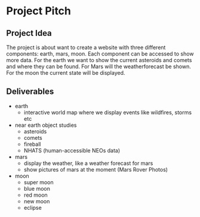 # Project Pitch
## Project Idea
The project is about want to create a website with three different components: earth, mars, moon. Each component can be accessed to show more data. For the earth we want to show the current asteroids and comets and where they can be found. For Mars will the weatherforecast be shown. For the moon the current state will be displayed.


## Deliverables
- earth
  - interactive world map where we display events like wildfires, storms etc
- near earth object studies
  - asteroids
  - comets
  - fireball
  - NHATS (human-accessible NEOs data)
- mars
  - display the weather, like a weather forecast for mars
  - show pictures of mars at the moment (Mars Rover Photos)
- moon
  - super moon
  - blue moon
  - red moon
  - new moon
  - eclipse


